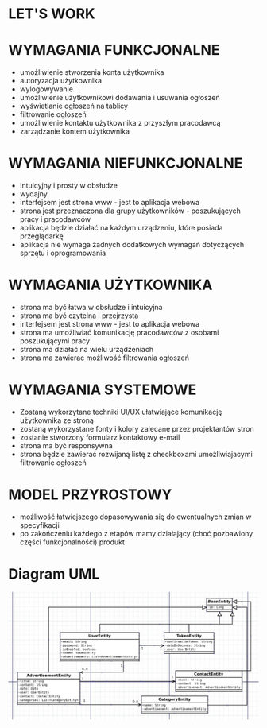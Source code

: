 # LET'S WORK

   <h1>WYMAGANIA FUNKCJONALNE</h1>
<ul>
   <li>umożliwienie stworzenia konta użytkownika</li>
   <li>autoryzacja użytkownika</li>
   <li>wylogowywanie</li>
   <li>umożliwienie użytkownikowi dodawania i usuwania ogłoszeń</li>
   <li>wyświetlanie ogłoszeń na tablicy</li>
   <li>filtrowanie ogłoszeń</li>
   <li>umożliwienie kontaktu użytkownika z przyszłym pracodawcą</li>
   <li>zarządzanie kontem użytkownika</li>
</ul>

   <h1>WYMAGANIA NIEFUNKCJONALNE</h1>
<ul>
   <li>intuicyjny i prosty w obsłudze</li>
   <li>wydajny</li>
   <li>interfejsem jest strona www - jest to aplikacja webowa</li>
   <li>strona jest przeznaczona dla grupy użytkowników - poszukujących pracy i pracodawców</li>
   <li>aplikacja będzie działać na każdym urządzeniu, które posiada przeglądarkę</li>
   <li>aplikacja nie wymaga żadnych dodatkowych wymagań dotyczących sprzętu i oprogramowania</li>
</ul>

   <h1>WYMAGANIA UŻYTKOWNIKA </h1>
<ul>
   <li>strona ma być łatwa w obsłudze i intuicyjna</li>
   <li>strona ma być czytelna i przejrzysta</li>
   <li>interfejsem jest strona www - jest to aplikacja webowa</li>
   <li>strona ma umożliwiać komunikację pracodawców z osobami poszukującymi pracy</li>
   <li>strona ma działać na wielu urządzeniach</li>
   <li>strona ma zawierac możliwość filtrowania ogłoszeń</li>
</ul>

   <h1>WYMAGANIA SYSTEMOWE </h1>
<ul>
   <li>Zostaną wykorzytane techniki UI/UX ułatwiające komunikację użytkownika ze stroną</li>
   <li>zostaną wykorzystane fonty i kolory zalecane przez projektantów stron</li>
   <li>zostanie stworzony formularz kontaktowy e-mail</li>
   <li>strona ma być responsywna</li>
   <li>strona będzie zawierać rozwijaną listę z checkboxami umożliwiajacymi filtrowanie ogłoszeń</li>
</ul>

   <h1>MODEL PRZYROSTOWY</h1>
<ul>
   <li>możliwość łatwiejszego dopasowywania się do ewentualnych zmian w specyfikacji</li>
   <li>po zakończeniu każdego z etapów mamy działający (choć pozbawiony części funkcjonalności) produkt</li>
</ul>
   
<h1>Diagram UML</h1> 

![ScreenShot](documentation/uml.jpeg)
